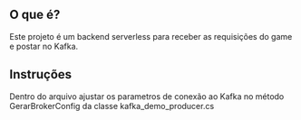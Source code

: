 ## O que é?

Este projeto é um backend serverless para receber as requisições do game e postar no Kafka.

## Instruções
Dentro do arquivo ajustar os parametros de conexão ao Kafka no método GerarBrokerConfig da classe kafka_demo_producer.cs
